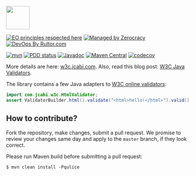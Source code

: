<img src="http://img.jcabi.com/logo-square.png" width="64px" height="64px" />

[![EO principles respected here](https://www.elegantobjects.org/badge.svg)](https://www.elegantobjects.org)
[![Managed by Zerocracy](https://www.0crat.com/badge/C3RUBL5H9.svg)](https://www.0crat.com/p/C3RUBL5H9)
[![DevOps By Rultor.com](http://www.rultor.com/b/jcabi/jcabi-w3c)](http://www.rultor.com/p/jcabi/jcabi-w3c)

[![mvn](https://github.com/jcabi/jcabi-w3c/actions/workflows/mvn.yml/badge.svg)](https://github.com/jcabi/jcabi-w3c/actions/workflows/mvn.yml)
[![PDD status](http://www.0pdd.com/svg?name=jcabi/jcabi-w3c)](http://www.0pdd.com/p?name=jcabi/jcabi-w3c)
[![Javadoc](https://javadoc.io/badge/com.jcabi/jcabi-w3c.svg)](http://www.javadoc.io/doc/com.jcabi/jcabi-w3c)
[![Maven Central](https://maven-badges.herokuapp.com/maven-central/com.jcabi/jcabi-w3c/badge.svg)](https://maven-badges.herokuapp.com/maven-central/com.jcabi/jcabi-w3c)
[![codecov](https://codecov.io/gh/com.jcabi/jcabi-w3c/branch/master/graph/badge.svg)](https://codecov.io/gh/com.jcabi/jcabi-w3c)

More details are here: [w3c.jcabi.com](http://w3c.jcabi.com/index.html).
Also, read this blog post: [W3C Java Validators](http://www.yegor256.com/2014/04/29/w3c-java-validators.html).

The library contains a few Java adapters to
[W3C online validators](http://validator.w3.org/nu/):

```java
import com.jcabi.w3c.HtmlValidator;
assert ValidatorBuilder.html().validate("<html>hello!</html>").valid();
```

## How to contribute?

Fork the repository, make changes, submit a pull request.
We promise to review your changes same day and apply to
the `master` branch, if they look correct.

Please run Maven build before submitting a pull request:

```
$ mvn clean install -Pqulice
```
